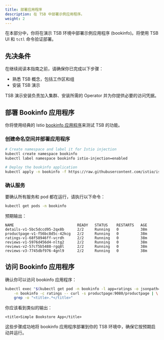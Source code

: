 ```yaml
---
title: 部署应用程序
description: 在 TSB 中部署示例应用程序。
weight: 2
---
```


在本部分中，你将在演示 TSB 环境中部署示例应用程序 (bookinfo)。将使用 TSB UI 和 `tctl` 命令验证部署。

## 先决条件

在继续阅读本指南之前，请确保你已完成以下步骤：

- 熟悉 TSB 概念，包括工作区和组
-  安装 TSB 演示

TSB 演示安装负责加入集群、安装所需的 Operator 并为你提供必要的访问凭据。

## 部署 Bookinfo 应用程序

你将使用经典的 Istio [bookinfo 应用程序](https://istio.io/latest/docs/examples/bookinfo/)来测试 TSB 的功能。

### 创建命名空间并部署应用程序

```bash
# Create namespace and label it for Istio injection
kubectl create namespace bookinfo
kubectl label namespace bookinfo istio-injection=enabled

# Deploy the bookinfo application
kubectl apply -n bookinfo -f https://raw.githubusercontent.com/istio/istio/master/samples/bookinfo/platform/kube/bookinfo.yaml
```

###  确认服务

要确认所有服务和 pod 都在运行，请执行以下命令：

```bash
kubectl get pods -n bookinfo
```

预期输出：

```
NAME                             READY   STATUS    RESTARTS   AGE
details-v1-5bc5dccd95-2qx8b      2/2     Running   0          38m
productpage-v1-f56bc8d5c-42kcg   2/2     Running   0          38m
ratings-v1-68f58946ff-vcrdh      2/2     Running   0          38m
reviews-v1-5976d456d4-nltg2      2/2     Running   0          38m
reviews-v2-57cf5b5488-rgq8l      2/2     Running   0          38m
reviews-v3-7745dbf976-4gnl9      2/2     Running   0          38m
```

## 访问 Bookinfo 应用程序

确认你可以访问 bookinfo 应用程序：

```bash
kubectl exec "$(kubectl get pod -n bookinfo -l app=ratings -o jsonpath='{.items[0].metadata.name}')"  \
    -n bookinfo -c ratings -- curl -s productpage:9080/productpage | \
    grep -o "<title>.*</title>"
```

你应该看到类似的输出：

```
<title>Simple Bookstore App</title>
```

这些步骤成功地将 bookinfo 应用程序部署到你的 TSB 环境中，确保它按预期启动并运行。
